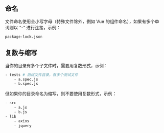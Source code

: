 ## 命名
文件命名使用全小写字母（特殊文件除外，例如 Vue 的组件命名），如果有多个单词则以 "-" 进行连接，示例：
```
package-lock.json
```
## 复数与缩写
当你的目录有多个子文件时，需要用复数形式，示例：
```bash
- tests # 测试文件目录，有多个测试文件
    - a.spec.js
    - b.spec.js
```
但如果你的目录命名为缩写，则不要使用复数形式，示例：
```bash
- src
    - a.js
    - b.js
- lib
    - axios
    - jquery
```
